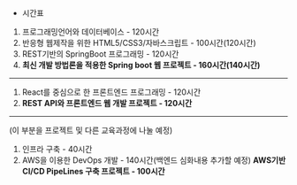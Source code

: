 - 시간표
1. 프로그래밍언어와 데이터베이스 - 120시간
2. 반응형 웹제작을 위한 HTML5/CSS3/자바스크립트 - 100시간(120시간)
3. REST기반의 SpringBoot 프로그래밍 - 120시간
4. **최신 개발 방법론을 적용한 Spring boot 웹 프로젝트 - 160시간(140시간)**
--------------------------------
1. React를 중심으로 한 프론트엔드 프로그래밍 - 120시간
2. **REST API와 프론트엔드 웹 개발 프로젝트 - 120시간**
--------------------------------
(이 부분을 프로젝트 및 다른 교육과정에 나눌 예정)
1. 인프라 구축 - 40시간
2. AWS을 이용한 DevOps 개발 - 140시간(백엔드 심화내용 추가할 예정)
**AWS기반 CI/CD PipeLines 구축 프로젝트 - 100시간**
